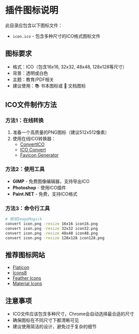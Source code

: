 # 插件图标说明

此目录应包含以下图标文件：

- `icon.ico` - 包含多种尺寸的ICO格式图标文件

## 图标要求

- 格式：ICO（包含16x16, 32x32, 48x48, 128x128等尺寸）
- 背景：透明或白色
- 主题：教育/PDF相关
- 建议使用：📚 书本图标或 📄 文档图标

## ICO文件制作方法

### 方法1：在线转换
1. 准备一个高质量的PNG图标（建议512x512像素）
2. 使用在线ICO转换器：
   - [ConvertICO](https://converticon.com/)
   - [ICO Convert](https://icoconvert.com/)
   - [Favicon Generator](https://www.favicon-generator.org/)

### 方法2：使用工具
- **GIMP** - 免费图像编辑器，支持导出ICO
- **Photoshop** - 使用ICO插件
- **Paint.NET** - 免费，支持ICO格式

### 方法3：命令行工具
```bash
# 使用ImageMagick
convert icon.png -resize 16x16 icon16.png
convert icon.png -resize 32x32 icon32.png
convert icon.png -resize 48x48 icon48.png
convert icon.png -resize 128x128 icon128.png
```

## 推荐图标网站

- [Flaticon](https://www.flaticon.com/)
- [Icons8](https://icons8.com/)
- [Feather Icons](https://feathericons.com/)
- [Material Icons](https://fonts.google.com/icons)

## 注意事项

- ICO文件应该包含多种尺寸，Chrome会自动选择最合适的尺寸
- 确保图标在不同尺寸下都清晰可见
- 建议使用简洁的设计，避免过于复杂的细节
